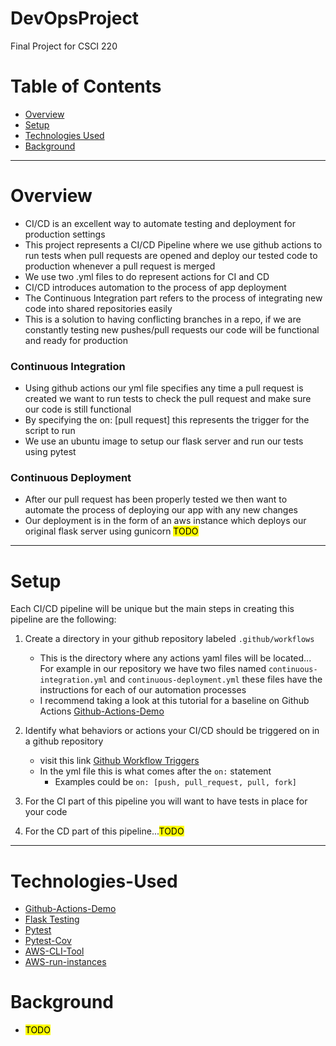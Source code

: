 # DevOpsProject
Final Project for CSCI 220

# Table of Contents
* [Overview](#Overview)
* [Setup](#Setup)
* [Technologies Used](#Technologies-Used)
* [Background](#Background)

---

# Overview 
- CI/CD is an excellent way to automate testing and deployment for production settings
- This  project represents a CI/CD Pipeline where we use github actions to run tests when 
pull requests are opened and deploy our tested code to production whenever a pull request is merged
- We use two .yml files to do represent actions for CI and CD
- CI/CD introduces automation to the process of app deployment
- The Continuous Integration part refers to the process of integrating new code into shared repositories easily
- This is a solution to having conflicting branches in a repo, if we are constantly testing new pushes/pull requests our code will be functional and ready for production
### Continuous Integration
- Using github actions our yml file specifies any time a pull request is created we want to run tests to check the pull request and make sure our code is still functional
- By specifying the on: [pull request] this represents the trigger for the script to run
- We use an ubuntu image to setup our flask server and run our tests using pytest

### Continuous Deployment
- After our pull request has been properly tested we then want to automate the process of deploying our app with any new changes
- Our deployment is in the form of an aws instance which deploys our original flask server using gunicorn
<mark>TODO</mark>
---

# Setup
Each CI/CD pipeline will be unique but the main steps in creating this pipeline are the following:
1. Create a directory in your github repository labeled ```.github/workflows```
    
   - This is the directory where any actions yaml files will be located... For example in our repository we have 
   two files named ```continuous-integration.yml``` and ```continuous-deployment.yml``` these files have the instructions for each of our automation processes
   - I recommend taking a look at this tutorial for a baseline on Github Actions [Github-Actions-Demo](https://docs.github.com/en/actions/quickstart)

2. Identify what behaviors or actions your CI/CD should be triggered on in a github repository 
   
    - visit this link [Github Workflow Triggers](https://docs.github.com/en/actions/using-workflows/events-that-trigger-workflows)
    - In the yml file this is what comes after the ```on:``` statement
      - Examples could be ```on: [push, pull_request, pull, fork]```
3. For the CI part of this pipeline you will want to have tests in place for your code
4. For the CD part of this pipeline...<mark>TODO</mark>


---

# Technologies-Used
- [Github-Actions-Demo](https://docs.github.com/en/actions/quickstart)
- [Flask Testing](https://flask.palletsprojects.com/en/1.1.x/testing/)
- [Pytest](https://docs.pytest.org/en/7.1.x/)
- [Pytest-Cov](https://pypi.org/project/pytest-cov/)
- [AWS-CLI-Tool](https://aws.amazon.com/cli/)
- [AWS-run-instances](https://docs.aws.amazon.com/cli/latest/reference/ec2/run-instances.html)

# Background
- <mark>TODO</mark>
<!--  launching instance with aws using continuous deployment
aws ec2 run-instances -image-id ami- {find this on aws} use user data -->

